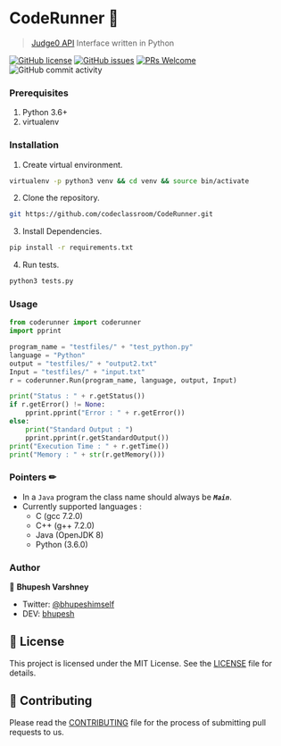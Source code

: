 # CodeRunner 🏃
> [Judge0 API](https://api.judge0.com/) Interface written in Python

[![GitHub license](https://img.shields.io/github/license/codeclassroom/CodeRunner)](https://github.com/codeclassroom/CodeRunner/blob/master/LICENSE)
[![GitHub issues](https://img.shields.io/github/issues/codeclassroom/CodeRunner?color=blueviolet)](https://github.com/codeclassroom/CodeRunner/issues)
[![PRs Welcome](https://img.shields.io/badge/PRs-welcome-orange.svg)](http://makeapullrequest.com)
![GitHub commit activity](https://img.shields.io/github/commit-activity/m/codeclassroom/CodeRunner?style=plastic)

### Prerequisites
1. Python 3.6+
2. virtualenv

### Installation
1. Create virtual environment.
```bash
virtualenv -p python3 venv && cd venv && source bin/activate
```
2. Clone the repository.
```bash
git https://github.com/codeclassroom/CodeRunner.git
```
3. Install Dependencies.
```bash
pip install -r requirements.txt
```
4. Run tests.
```bash
python3 tests.py
```

### Usage

```python
from coderunner import coderunner
import pprint

program_name = "testfiles/" + "test_python.py"
language = "Python"
output = "testfiles/" + "output2.txt"
Input = "testfiles/" + "input.txt"
r = coderunner.Run(program_name, language, output, Input)

print("Status : " + r.getStatus())
if r.getError() != None:
	pprint.pprint("Error : " + r.getError())
else:
	print("Standard Output : ")
	pprint.pprint(r.getStandardOutput())
print("Execution Time : " + r.getTime())
print("Memory : " + str(r.getMemory()))
```


### Pointers ✏
- In a `Java` program the class name should always be ***`Main`***.
- Currently supported languages :
  - C (gcc 7.2.0)
  - C++ (g++ 7.2.0)
  - Java (OpenJDK 8)
  - Python (3.6.0)



### Author

👥 **Bhupesh Varshney**

- Twitter: [@bhupeshimself](https://twitter.com/bhupeshimself)
- DEV: [bhupesh](https://dev.to/bhupesh)

## 📝 License

This project is licensed under the MIT License. See the [LICENSE](LICENSE) file for details.

## 👋 Contributing

Please read the [CONTRIBUTING](CONTRIBUTING.md) file for the process of submitting pull requests to us.